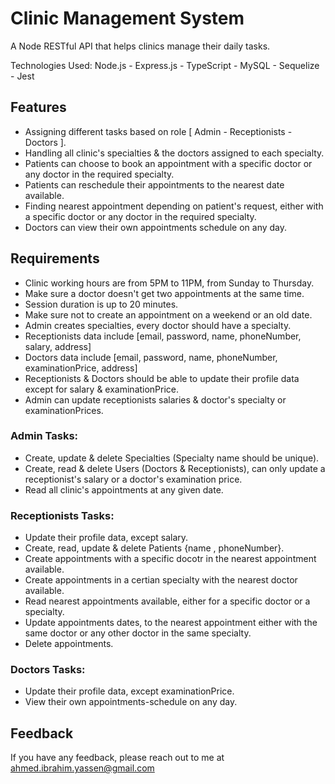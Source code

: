 
# Clinic Management System

A Node RESTful API that helps clinics manage their daily tasks.

Technologies Used: Node.js - Express.js - TypeScript - MySQL - Sequelize - Jest


## Features

- Assigning different tasks based on role [ Admin - Receptionists - Doctors ].
- Handling all clinic's specialties & the doctors assigned to each specialty.
- Patients can choose to book an appointment with a specific doctor or any doctor in the required specialty.
- Patients can reschedule their appointments to the nearest date available.
- Finding nearest appointment depending on patient's request, either with a specific doctor or any doctor in the required specialty.
- Doctors can view their own appointments schedule on any day.

## Requirements
- Clinic working hours are from 5PM to 11PM, from Sunday to Thursday.
- Make sure a doctor doesn't get two appointments at the same time.
- Session duration is up to 20 minutes.
- Make sure not to create an appointment on a weekend or an old date.
- Admin creates specialties, every doctor should have a specialty.
- Receptionists data include [email, password, name, phoneNumber, salary, address]
- Doctors data include [email, password, name, phoneNumber, examinationPrice, address]
- Receptionists & Doctors should be able to update their profile data except for salary & examinationPrice.
- Admin can update receptionists salaries & doctor's specialty or examinationPrices.
### Admin Tasks:
- Create, update & delete Specialties (Specialty name should be unique).
- Create, read & delete Users (Doctors & Receptionists), can only update a receptionist's salary or a doctor's examination price.
- Read all clinic's appointments at any given date.

### Receptionists Tasks:
- Update their profile data, except salary.
- Create, read, update & delete Patients {name , phoneNumber}.
- Create appointments with a specific docotr in the nearest appointment available.
- Create appointments in a certian specialty with the nearest doctor available.
- Read nearest appointments available, either for a specific doctor or a specialty.
- Update appointments dates, to the nearest appointment either with the same doctor or any other doctor in the same specialty.
- Delete appointments.

### Doctors Tasks:
- Update their profile data, except examinationPrice.
- View their own appointments-schedule on any day.
## Feedback

If you have any feedback, please reach out to me at ahmed.ibrahim.yassen@gmail.com
